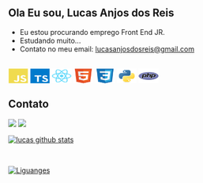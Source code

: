 ## Ola Eu sou, Lucas Anjos dos Reis 

- Eu estou procurando emprego Front End JR.
- Estudando muito...
- Contato no meu email: lucasanjosdosreis@gmail.com

<div style="display: inline_block"><br>
  <img align="center" alt="Rafa-Js" height="30" width="40" src="https://raw.githubusercontent.com/devicons/devicon/master/icons/javascript/javascript-plain.svg">
  <img align="center" alt="Rafa-Ts" height="30" width="40" src="https://raw.githubusercontent.com/devicons/devicon/master/icons/typescript/typescript-plain.svg">
  <img align="center" alt="Rafa-React" height="30" width="40" src="https://raw.githubusercontent.com/devicons/devicon/master/icons/react/react-original.svg">
  <img align="center" alt="Rafa-HTML" height="30" width="40" src="https://raw.githubusercontent.com/devicons/devicon/master/icons/html5/html5-original.svg">
  <img align="center" alt="Rafa-CSS" height="30" width="40" src="https://raw.githubusercontent.com/devicons/devicon/master/icons/css3/css3-original.svg">
  <img align="center" alt="Rafa-Python" height="30" width="40" src="https://raw.githubusercontent.com/devicons/devicon/master/icons/python/python-original.svg">
  <img align="center" alt="Rafa-Php" height="30" width="40" src="https://raw.githubusercontent.com/devicons/devicon/master/icons/php/php-original.svg">
   
</div>

## Contato

<div>
   <a href = "mailto:lucasanjosdosreis@gmail.com"><img src="https://img.shields.io/badge/-Gmail-%23333?style=for-the-badge&logo=gmail&logoColor=white" target="_blank"></a>
  <a href="https://www.linkedin.com/in/lucas-anjos-dos-reis-b90888133/" target="_blank"><img src="https://img.shields.io/badge/-LinkedIn-%230077B5?style=for-the-badge&logo=linkedin&logoColor=white" target="_blank"></a> 

  
<br />

[![lucas github stats](https://github-readme-stats.vercel.app/api?username=rodolfomori&show_icons=true&theme=buefy)](https://github.com/lucasanjosdosreis/github-readme-stats)

<br />

[![Liguanges](https://github-readme-stats.vercel.app/api/top-langs/?username=lucasanjos&layout=compact&show_icons=true&theme=buefy)](https://github.com/lucasanjosdosreis/github-readme-stats)
  
</div>
</div>

